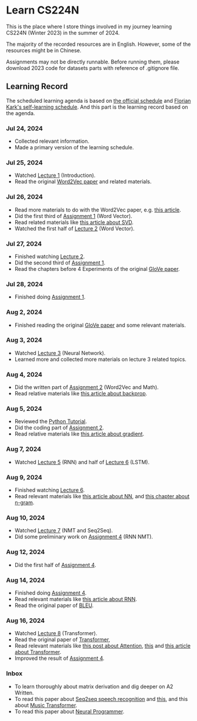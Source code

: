 # Learn CS224N

This is the place where I store things involved in my journey learning CS224N (Winter 2023) in the summer of 2024. 

The majority of the recorded resources are in English. However, some of the resources might be in Chinese.

Assignments may not be directly runnable. Before running them, please download 2023 code for datasets parts with reference of .gitignore file.

## Learning Record

The scheduled learning agenda is based on [the official schedule](https://web.stanford.edu/class/archive/cs/cs224n/cs224n.1234/index.html#schedule) and [Florian Kark's self-learning schedule](https://github.com/floriankark/cs224n-win2223?tab=readme-ov-file#my-schedule). And this part is the learning record based on the agenda.

### Jul 24, 2024

- Collected relevant information.
- Made a primary version of the learning schedule.

### Jul 25, 2024

- Watched [Lecture 1](https://www.youtube.com/watch?v=rmVRLeJRkl4) (Introduction).
- Read the original [Word2Vec paper](./1-2-wordvec/23-1%20Word2vec%20Paper.pdf) and related materials.

### Jul 26, 2024

- Read more materials to do with the Word2Vec paper, e.g. [this article](https://blog.csdn.net/v_JULY_v/article/details/102708459).
- Did the first third of [Assignment 1](./1-2-wordvec/Assignment/exploring_word_vectors.ipynb) (Word Vector).
- Read related materials like [this article about SVD](https://www.cnblogs.com/prepared/p/14719788.html).
- Watched the first half of [Lecture 2](https://www.youtube.com/watch?v=gqaHkPEZAew) (Word Vector).

### Jul 27, 2024

- Finished watching [Lecture 2](https://www.youtube.com/watch?v=gqaHkPEZAew).
- Did the second third of [Assignment 1](./1-2-wordvec/Assignment/exploring_word_vectors.ipynb).
- Read the chapters before 4 Experiments of the original [GloVe paper](./1-2-wordvec/23-2%20GloVe%20Paper.pdf).

### Jul 28, 2024

- Finished doing [Assignment 1](./1-2-wordvec/Assignment/exploring_word_vectors.ipynb).

### Aug 2, 2024

- Finished reading the original [GloVe paper](./1-2-wordvec/23-2%20GloVe%20Paper.pdf) and some relevant materials.

### Aug 3, 2024 

- Watched [Lecture 3](https://www.youtube.com/watch?v=X0Jw4kgaFlg&list=PLoROMvodv4rMFqRtEuo6SGjY4XbRIVRd4&index=3) (Neural Network).
- Learned more and collected more materials on lecture 3 related topics.

### Aug 4, 2024

- Did the written part of [Assignment 2](./3-4-nn/Assignment.pdf) (Word2Vec and Math).
- Read relative materials like [this article about backprop](./3-4-nn/Resources/Yes%20you%20should%20understand%20backprop.pdf).

### Aug 5, 2024

- Reviewed the [Python Tutorial](./3-4-nn/Resources/Python%20Tutorial.ipynb).
- Did the coding part of [Assignment 2](./3-4-nn/Assignment.pdf).
- Read relative materials like [this article about gradient](./3-4-nn/Resources/Gradient%20Notes.pdf).

### Aug 7, 2024

- Watched [Lecture 5](https://www.youtube.com/watch?v=PLryWeHPcBs&list=PLoROMvodv4rMFqRtEuo6SGjY4XbRIVRd4&index=5) (RNN) and half of [Lecture 6](https://www.youtube.com/watch?v=PLryWeHPcBs&list=PLoROMvodv4rMFqRtEuo6SGjY4XbRIVRd4&index=6) (LSTM).

### Aug 9, 2024

- Finished watching [Lecture 6](https://www.youtube.com/watch?v=PLryWeHPcBs&list=PLoROMvodv4rMFqRtEuo6SGjY4XbRIVRd4&index=6).
- Read relevant materials like [this article about NN](https://cs231n.github.io/neural-networks-1), and [this chapter about n-gram](./5-6-rnn/23-5%20N-gram%20Chapter.pdf).

### Aug 10, 2024

- Watched [Lecture 7](https://www.youtube.com/watch?v=wzfWHP6SXxY&list=PLoROMvodv4rMFqRtEuo6SGjY4XbRIVRd4&index=7) (NMT and Seq2Seq).
- Did some preliminary work on [Assignment 4](./5-6-rnn/Assignment%204.pdf) (RNN NMT).

### Aug 12, 2024

- Did the first half of [Assignment 4](./5-6-rnn/Assignment%204.pdf).

### Aug 14, 2024

- Finished doing [Assignment 4](./5-6-rnn/Assignment%204.pdf).
- Read relevant materials like [this article about RNN](https://karpathy.github.io/2015/05/21/rnn-effectiveness/).
- Read the original paper of [BLEU](https://aclanthology.org/P02-1040.pdf).

### Aug 16, 2024

- Watched [Lecture 8](https://www.youtube.com/watch?v=LWMzyfvuehA&list=PLoROMvodv4rMFqRtEuo6SGjY4XbRIVRd4&index=8) (Transformer).
- Read the original paper of [Transformer](https://arxiv.org/abs/1706.03762), 
- Read relevant materials like [this post about Attention](https://distill.pub/2016/augmented-rnns/), [this](https://jalammar.github.io/illustrated-transformer/) and [this article about Transformer](https://research.google/blog/transformer-a-novel-neural-network-architecture-for-language-understanding/).
- Improved the result of [Assignment 4](./5-6-rnn/Assignment%204.pdf).

### Inbox

- To learn thoroughly about matrix derivation and dig deeper on A2 Written.
- To read this paper about [Seq2seq speech recognition](https://arxiv.org/pdf/1211.3711.pdf) and [this](https://arxiv.org/pdf/1508.01211), and this about [Music Transformer](https://arxiv.org/pdf/1809.04281).
- To read this paper about [Neural Programmer](https://arxiv.org/pdf/1511.04834).